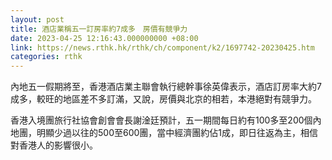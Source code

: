 ```yaml
---
layout: post
title: 酒店業稱五一訂房率約7成多　房價有競爭力
date: 2023-04-25 12:16:43.000000000 +08:00
link: https://news.rthk.hk/rthk/ch/component/k2/1697742-20230425.htm
categories: rthk
---
```


內地五一假期將至，香港酒店業主聯會執行總幹事徐英偉表示，酒店訂房率大約7成多，較旺的地區差不多訂滿，又說，房價與北京的相若，本港絕對有競爭力。

香港入境團旅行社協會創會會長謝淦廷預計，五一期間每日約有100多至200個內地團，明顯少過以往的500至600團，當中經濟團約佔1成，即日往返為主，相信對香港人的影響很小。
